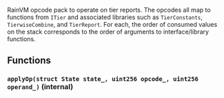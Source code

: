 RainVM opcode pack to operate on tier reports.
The opcodes all map to functions from `ITier` and associated libraries such
as `TierConstants`, `TierwiseCombine`, and `TierReport`. For each, the
order of consumed values on the stack corresponds to the order of arguments
to interface/library functions.





## Functions
### `applyOp(struct State state_, uint256 opcode_, uint256 operand_)` (internal)





